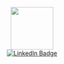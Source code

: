 <div id="header" align="center">
  <img src="https://media.giphy.com/media/M9gbBd9nbDrOTu1Mqx/giphy.gif" width="100"/>
</div>
<div id="badges" align="center">
    <a href="https://www.linkedin.com/in/asa-adomatis-307074221/">
          <img src="https://img.shields.io/badge/LinkedIn-blue?style=for-the-badge&logo=linkedin&logoColor=green" alt="LinkedIn Badge"/>
    </a>
</div>
<div id="views" align="center">
    <img src="https://komarev.com/ghpvc/?username=AsaAdomatis&style=flat-square&color=green" alt=""/>
</div>
<div id="coding gif" align="center">
    <img src="https://media.giphy.com/media/i1JHRZSXO9LZZDHqii/giphy.gif" alt=""/>
</div>


